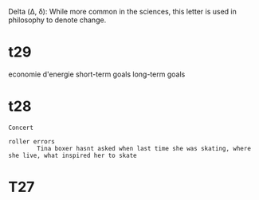 Delta (Δ, δ): While more common in the sciences, this letter is used in philosophy to denote change.

# t29
economie d'energie
short-term goals
long-term goals

# t28
    
    Concert 
     
    roller errors
            Tina boxer hasnt asked when last time she was skating, where she live, what inspired her to skate
# T27 

